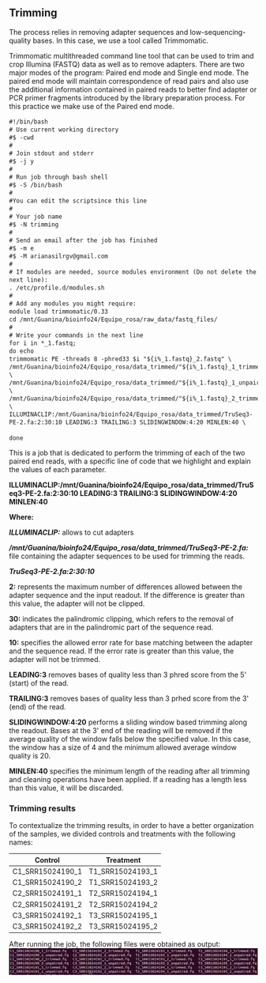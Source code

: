 ## **Trimming**

The process relies in removing adapter sequences and low-sequencing-quality bases. In this case, we use a tool called Trimmomatic.

Trimmomatic multithreaded command line tool that can be used to trim and crop Illumina (FASTQ) data as well as to remove adapters. 
There are two major modes of the program: Paired end mode and Single end mode. The paired end mode will maintain correspondence of read pairs and also use the additional information contained in paired reads to better find adapter or PCR primer fragments introduced by the library preparation process. For this practice we make use of the Paired end mode.

```{bash trimming, eval=FALSE}
#!/bin/bash
# Use current working directory
#$ -cwd
#
# Join stdout and stderr
#$ -j y
#
# Run job through bash shell
#$ -S /bin/bash
#
#You can edit the scriptsince this line
#
# Your job name
#$ -N trimming
#
# Send an email after the job has finished
#$ -m e
#$ -M arianasilrgv@gmail.com
#
# If modules are needed, source modules environment (Do not delete the next line):
. /etc/profile.d/modules.sh
#
# Add any modules you might require:
module load trimmomatic/0.33
cd /mnt/Guanina/bioinfo24/Equipo_rosa/raw_data/fastq_files/
#
# Write your commands in the next line
for i in *_1.fastq;
do echo
trimmomatic PE -threads 8 -phred33 $i "${i%_1.fastq}_2.fastq" \
/mnt/Guanina/bioinfo24/Equipo_rosa/data_trimmed/"${i%_1.fastq}_1_trimmed.fq" \
/mnt/Guanina/bioinfo24/Equipo_rosa/data_trimmed/"${i%_1.fastq}_1_unpaired.fq" \
/mnt/Guanina/bioinfo24/Equipo_rosa/data_trimmed/"${i%_1.fastq}_2_trimmed.fq" \
ILLUMINACLIP:/mnt/Guanina/bioinfo24/Equipo_rosa/data_trimmed/TruSeq3-PE-2.fa:2:30:10 LEADING:3 TRAILING:3 SLIDINGWINDOW:4:20 MINLEN:40 \

done
```


This is a job that is dedicated to perform the trimming of each of the two paired end reads, with a specific line of code that we highlight and explain the values of each parameter.

**ILLUMINACLIP:/mnt/Guanina/bioinfo24/Equipo_rosa/data_trimmed/TruSeq3-PE-2.fa:2:30:10 LEADING:3 TRAILING:3 SLIDINGWINDOW:4:20 MINLEN:40**

**Where:**

***ILLUMINACLIP:*** allows to cut adapters

***/mnt/Guanina/bioinfo24/Equipo_rosa/data_trimmed/TruSeq3-PE-2.fa:***  file containing the adapter sequences to be used for trimming the reads.

***TruSeq3-PE-2.fa:2:30:10***

**2:** represents the maximum number of differences allowed between the adapter sequence and the input readout. If the difference is greater than this value, the adapter will not be clipped.

**30:** indicates the palindromic clipping, which refers to the removal of adapters that are in the palindromic part of the sequence read.

**10:** specifies the allowed error rate for base matching between the adapter and the sequence read. If the error rate is greater than this value, the adapter will not be trimmed.

**LEADING:3** removes bases of quality less than 3 phred score from the 5' (start) of the read.

**TRAILING:3** removes bases of quality less than 3 prhed score from the 3' (end) of the read.

**SLIDINGWINDOW:4:20** performs a sliding window based trimming along the readout. Bases at the 3' end of the reading will be removed if the average quality of the window falls below the specified value. In this case, the window has a size of 4 and the minimum allowed average window quality is 20.

**MINLEN:40** specifies the minimum length of the reading after all trimming and cleaning operations have been applied. If a reading has a length less than this value, it will be discarded.


### **Trimming results**

To contextualize the trimming results, in order to have a better organization of the samples, we divided controls and treatments with the following names:

|        Control        |      Treatment     |
|-----------------------|--------------------|
|    C1_SRR15024190_1   |  T1_SRR15024193_1  |
|    C1_SRR15024190_2   |  T1_SRR15024193_2  |
|    C2_SRR15024191_1   |  T2_SRR15024194_1  |
|    C2_SRR15024191_2   |  T2_SRR15024194_2  |
|    C3_SRR15024192_1   |  T3_SRR15024195_1  |
|    C3_SRR15024192_2   |  T3_SRR15024195_2  |

After running the job, the following files were obtained as output:
![](images/trimming_files.png)
